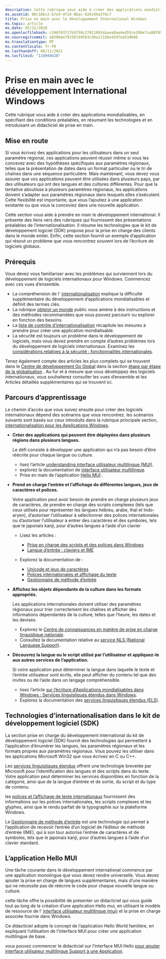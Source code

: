 ```yaml
---
description: Cette rubrique vous aide à créer des applications mondialisables, en spécifiant des conditions préalables, en résumant les technologies et en introduisant un didacticiel de prise en main.
ms.assetid: 80c10bc2-b7e3-4f24-8bac-826149a376c7
title: Prise en main avec le développement International Windows
ms.topic: article
ms.date: 05/31/2018
ms.openlocfilehash: c346f03717b5f50c27911891daaea8aa4ed55ce199e7ca807690d2f3185d8114
ms.sourcegitcommit: e858bbe701567d4583c50a11326e42d7ea51804b
ms.translationtype: MT
ms.contentlocale: fr-FR
ms.lasthandoff: 08/11/2021
ms.locfileid: "118949428"
---
```

# <a name="getting-started-with-international-windows-development"></a>Prise en main avec le développement International Windows

Cette rubrique vous aide à créer des applications mondialisables, en spécifiant des conditions préalables, en résumant les technologies et en introduisant un didacticiel de prise en main.

## <a name="getting-started"></a>Mise en route

Si vous écrivez des applications pour les utilisateurs dans un seul paramètre régional, ces applications peuvent réussir même si vous les concevez avec des hypothèses spécifiques aux paramètres régionaux, telles que la présentation de dates dans un format particulier ou le tri de chaînes dans une séquence particulière. Mais maintenant, vous devez vous assurer que vos applications peuvent être utilisées dans plusieurs pays, par des utilisateurs qui ont des langues et des cultures différentes. Pour que la tentative aboutisse à plusieurs paramètres régionaux, les applications doivent s’adapter aux paramètres régionaux dans lesquels elles s’exécutent. Cette flexibilité est importante, que vous l’ajoutiez à une application existante ou que vous la conceviez dans une nouvelle application.

Cette section vous aide à prendre en main le développement international. Il présente des liens vers des rubriques qui fournissent des présentations préalables de l’internationalisation. Il résume les technologies que le kit de développement logiciel (SDK) propose pour la prise en charge des clients dans le monde entier. Enfin, cette section fournit un exemple d’application qui résout un problème que vous rencontrez souvent lors de l’écriture de logiciels globaux.

## <a name="prerequisites"></a>Prérequis

Vous devez vous familiariser avec les problèmes qui surviennent lors du développement de logiciels internationaux pour Windows. Commencez avec ces vues d’ensemble.

-   La compréhension de l' [internationalisation](understanding-internationalization.md) explique la difficulté supplémentaire du développement d’applications mondialisables et définit des termes clés.
-   La rubrique [obtenir un monde](https://msdn.microsoft.com/goglobal/bb895995.aspx) public vous amène à des instructions et des méthodes recommandées que vous pouvez parcourir ou explorer en fonction des besoins.
-   La [liste de contrôle d’internationalisation](internationalization-checklist.md) récapitule les mesures à prendre pour créer une application mondialisable.
-   La sécurité est toujours un problème dans le développement de logiciels, mais vous devez prendre en compte d’autres problèmes lors du développement de logiciels internationaux. Examinez les [considérations relatives à la sécurité : fonctionnalités internationales](security-considerations--international-features.md).

Tenez également compte des articles les plus complets qui se trouvent dans le [Centre de développement Go Global](https://msdn.microsoft.com/globalization/mt613165) dans la section [étape par étape de la globalisation](https://msdn.microsoft.com/globalization/mt642951) . Au fur et à mesure que vous développez des logiciels internationaux, vous souhaiterez consulter les vues d’ensemble et les Articles détaillés supplémentaires qui se trouvent ici.

## <a name="learning-paths"></a>Parcours d’apprentissage

Le chemin d’accès que vous suivez ensuite pour créer des logiciels internationaux dépend des scénarios que vous rencontrez. les scénarios suivants sont basés sur ceux introduits dans la rubrique principale section, [internationalisation pour les Applications Windows](international-support.md).

-   **Créer des applications qui peuvent être déployées dans plusieurs régions dans plusieurs langues.**

    Le défi consiste à développer une application qui n’a pas besoin d’être réécrite pour chaque langue ou culture.

    -   lisez l’article [understanding interface utilisateur multilingue (MUI)](./about-multilingual-user-interface.md).
    -   explorez la documentation de [interface utilisateur multilingue](multilingual-user-interface.md).
    -   Prise en main de l’application [Hello MUI](#the-hello-mui-application) .

-   **Prend en charge l’entrée et l’affichage de différentes langues, jeux de caractères et polices.**

    Votre application peut avoir besoin de prendre en charge plusieurs jeux de caractères, de prendre en charge des scripts complexes (tels que ceux utilisés pour représenter les langues hébreu, arabe, thaï et Indo-aryen), d’autoriser l’utilisateur à sélectionner des polices internationales ou d’autoriser l’utilisateur à entrer des caractères et des symboles, tels que le japonais kanji, pour d’autres langues à l’aide d’un clavier

    -   Lisez les articles :

        -   [Prise en charge des scripts et des polices dans Windows](https://msdn.microsoft.com/globalization/mt791278)
        -   [Langue d’entrée : claviers et IME](https://msdn.microsoft.com/globalization/mt662332)

    -   Explorez la documentation de :

        -   [Unicode et jeux de caractères](unicode-and-character-sets.md)
        -   [Polices internationales et affichage du texte](international-fonts-and-text-display.md)
        -   [Gestionnaire de méthode d’entrée](input-method-manager.md)

-   **Affichez les objets dépendants de la culture dans les formats appropriés.**

    Les applications internationales doivent utiliser des paramètres régionaux pour trier correctement les chaînes et afficher des informations dépendantes de la culture, telles que l’heure, les dates et les devises.

    -   Explorez le [Centre de connaissances en matière de prise en charge linguistique nationale](./national-language-support-reference.md).
    -   Consultez la documentation relative au [service NLS (National Language Support)](national-language-support.md).

-   **Découvrez la langue ou le script utilisé par l’utilisateur et appliquez-le aux autres services de l’application.**

    Si votre application peut déterminer la langue dans laquelle le texte et l’entrée utilisateur sont écrits, elle peut afficher du contenu tel que des invites ou de l’aide dans un langage compréhensible.

    -   lisez l’article [sur l’écriture d’Applications mondialisables dans Windows : Services linguistiques étendus dans Windows](./using-extended-linguistic-services.md).
    -   Explorez la documentation des [services linguistiques étendus (ELS)](extended-linguistic-services.md).

## <a name="internationalization-technologies-in-the-sdk"></a>Technologies d’internationalisation dans le kit de développement logiciel (SDK)

La section prise en charge du développement international du kit de développement logiciel (SDK) fournit des technologies qui permettent à l’application d’énumérer les langues, les paramètres régionaux et les formats propres aux paramètres régionaux. Vous pouvez les utiliser dans les applications Microsoft Win32 que vous écrivez en C ou C++.

Les [services linguistiques étendus](extended-linguistic-services.md) offrent une technologie brevetée par Microsoft pour l’identification des langues et des scripts dans du texte. Votre application peut déterminer les services disponibles en fonction de la catégorie, ainsi que de la langue d’entrée et de sortie, du script et du type de contenu.

les [polices et l’affichage de texte internationaux](international-fonts-and-text-display.md) fournissent des informations sur les polices internationales, les scripts complexes et les glyphes, ainsi que le rendu parfait de la typographie sur la plateforme Windows.

Le [Gestionnaire de méthode d’entrée](input-method-manager.md) est une technologie qui permet à l’application de recevoir l’entrée d’un logiciel de l’éditeur de méthode d’entrée (IME), qui à son tour autorise l’entrée de caractères et de symboles, tels que le japonais kanji, pour d’autres langues à l’aide d’un clavier standard.

## <a name="the-hello-mui-application"></a>L’application Hello MUI

Une tâche courante dans le développement international commence par une application monolingue que vous devez rendre universelle. Vous devez ajouter la prise en charge de langues supplémentaires, mais d’une manière qui ne nécessite pas de réécrire le code pour chaque nouvelle langue ou culture.

cette tâche offre la possibilité de présenter un didacticiel qui vous guide tout au long de la création d’une application Hello mui, en utilisant le modèle de ressource de l' [interface utilisateur multilingue (mui)](multilingual-user-interface.md) et la prise en charge associée fournie dans Windows.

Ce didacticiel adopte le concept de l’application Hello World familière, en expliquant l’utilisation de l’interface MUI pour créer une application multilingue de base.

vous pouvez commencer le didacticiel sur l’interface MUI Hello [pour ajouter interface utilisateur multilingue Support à une Application](creating-a-multilingual-user-interface-application.md).

 

 
